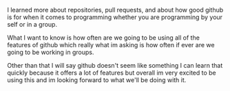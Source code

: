I learned more about repositories, pull requests, and about how good github is for when it comes to programming whether you are programming by your self or in a group.

What I want to know is how often are we going to be using all of the features of github which really what im asking is how often if ever are we going to be working in groups.

Other than that I will say github doesn't seem like something I can learn that quickly because it offers a lot of features but overall im very excited to be using this and im looking forward to what we'll be doing with it.
